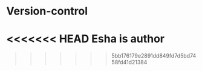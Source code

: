 # Version-control
<<<<<<< HEAD
Esha is author 
=======

>>>>>>> 5bb176179e2891dd849fd7d5bd7458fd41d21384
